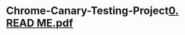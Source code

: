 # Chrome-Canary-Testing-Project[0. READ ME.pdf](https://github.com/mariaferroldan/Chrome-Canary-Testing-Project/files/9462943/0.READ.ME.pdf)
